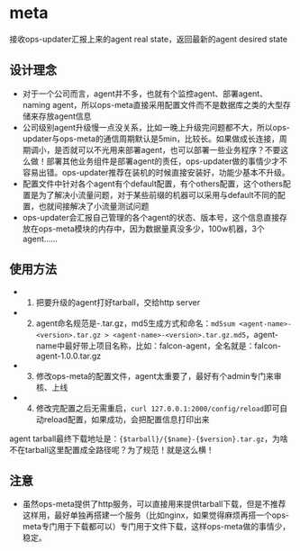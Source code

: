 # meta

接收ops-updater汇报上来的agent real state，返回最新的agent desired state

## 设计理念

- 对于一个公司而言，agent并不多，也就有个监控agent、部署agent、naming agent，所以ops-meta直接采用配置文件而不是数据库之类的大型存储来存放agent信息
- 公司级别agent升级慢一点没关系，比如一晚上升级完问题都不大，所以ops-updater与ops-meta的通信周期默认是5min，比较长。如果做成长连接，周期调小，是否就可以不光用来部署agent，也可以部署一些业务程序？不要这么做！部署其他业务组件是部署agent的责任，ops-updater做的事情少才不容易出错。ops-updater推荐在装机的时候直接安装好，功能少基本不升级。
- 配置文件中针对各个agent有个default配置，有个others配置，这个others配置是为了解决小流量问题，对于某些前缀的机器可以采用与default不同的配置，也就间接解决了小流量测试问题
- ops-updater会汇报自己管理的各个agent的状态、版本号，这个信息直接存放在ops-meta模块的内存中，因为数据量真没多少，100w机器，3个agent……

## 使用方法

- 1. 把要升级的agent打好tarball，交给http server
- 2. agent命名规范是<agent-name>-<version>.tar.gz，md5生成方式和命名：`md5sum <agent-name>-<version>.tar.gz > <agent-name>-<version>.tar.gz.md5`，agent-name中最好带上项目名称，比如：falcon-agent，全名就是：falcon-agent-1.0.0.tar.gz
- 3. 修改ops-meta的配置文件，agent太重要了，最好有个admin专门来审核、上线
- 4. 修改完配置之后无需重启，`curl 127.0.0.1:2000/config/reload`即可自动reload配置，如果成功，会把配置信息打印出来

agent tarball最终下载地址是：`{$tarball}/{$name}-{$version}.tar.gz`，为啥不在tarball这里配置成全路径呢？为了规范！就是这么横！

## 注意

- 虽然ops-meta提供了http服务，可以直接用来提供tarball下载，但是不推荐这样用，最好单独再搭建一个服务（比如nginx，如果觉得麻烦再搭一个ops-meta专门用于下载都可以）专门用于文件下载，这样ops-meta做的事情少，稳定。

